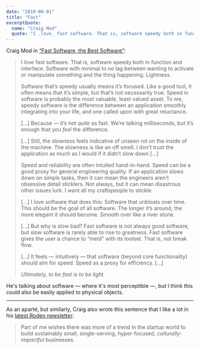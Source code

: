 ```yaml
---
date: "2019-08-01"
title: "Fast"
excerptQuote:
  name: "Craig Mod"
  quote: "I _love_ fast software. That is, software speedy both in function and interface. […] To me, speedy software is the difference between an application smoothly integrating into your life, and one called upon with great reluctance. […] _Ultimately, to be fast is to be light._"
---
```


Craig Mod in [“Fast Software, the Best Software”](https://craigmod.com/essays/fast_software/):

> I _love_ fast software. That is, software speedy both in function and interface. Software with minimal to no lag between wanting to activate or manipulate something and the thing happening. Lightness.
>
> Software that’s speedy usually means it’s focused. Like a good tool, it often means that it’s simple, but that’s not necessarily true. Speed in software is probably the most valuable, least valued asset. To me, speedy software is the difference between an application smoothly integrating into your life, and one called upon with great reluctance.
>
> […] Because — it’s not _quite_ as fast. We’re talking milliseconds, but it’s enough that you _feel_ the difference.
>
> […] Still, the slowness feels indicative of unseen rot on the inside of the machine. The slowness is like an off smell. I don’t trust the application as much as I would if it didn’t slow down […]
>
> Speed and reliability are often intuited hand-in-hand. Speed can be a good proxy for general engineering quality. If an application slows down on simple tasks, then it can mean the engineers aren’t obsessive detail sticklers. Not always, but it can mean disastrous other issues lurk. I want all my craftspeople to stickle.
>
> […] I love software that does this: Software that unbloats over time. This should be the goal of all software. The longer it’s around, the more elegant it should become. Smooth over like a river stone.
>
> […] But why is slow bad? Fast software is not always good software, but slow software is rarely able to rise to greatness. Fast software gives the user a chance to “meld” with its toolset. That is, not break flow.
>
> […] It feels — intuitively — that software (beyond core functionality) should aim for speed. Speed as a proxy for efficiency. […]
>
> _Ultimately, to be fast is to be light._

He's talking about software — where it's most perceptible —, but I think this could also be easily applied to physical objects.

---

As an aparté, but similarly, Craig also wrote this sentence that I like a lot in his [latest Roden newsletter](https://craigmod.com/roden/028/):

> Part of me wishes there was more of a trend in the startup world to build sustainably small, single-serving, hyper-focused, _culturally-impactful_ businesses.
